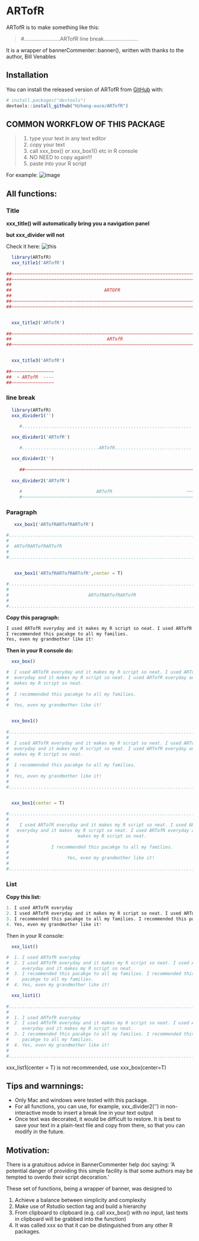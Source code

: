 
<!-- README.md is generated from README.Rmd. Please edit that file -->

# ARTofR

<!-- badges: start -->
<!-- badges: end -->

ARTofR is to make something like this:

> \#……………………ARTofR line break…………………..

It is a wrapper of bannerCommenter::banner(), written with thanks to the
author, Bill Venables

## Installation

You can install the released version of ARTofR from
[GitHub](https://github.com/) with:

``` r
# install.packages("devtools")
devtools::install_github("Hzhang-ouce/ARTofR")
```

## COMMON WORKFLOW OF THIS PACKAGE

> 1.  type your text in any text editor
> 2.  copy your text
> 3.  call xxx\_box() or xxx\_box1() etc in R console
> 4.  NO NEED to copy again!!!
> 5.  paste into your R script

For example:
![image](https://raw.githubusercontent.com/Hzhang-ouce/ARTofR/master/Screenshot138092.png)

## All functions:

### Title

**xxx\_title() will automatically bring you a navigation panel**

**but xxx\_divider will not**

Check it here:
![this](https://raw.githubusercontent.com/Hzhang-ouce/ARTofR/master/Screenshot13809.png)

``` r
  library(ARTofR)
  xxx_title1('ARTofR')
  
##~~~~~~~~~~~~~~~~~~~~~~~~~~~~~~~~~~~~~~~~~~~~~~~~~~~~~~~~~~~~~~~~~~~~~~~~~~~~~~
##~~~~~~~~~~~~~~~~~~~~~~~~~~~~~~~~~~~~~~~~~~~~~~~~~~~~~~~~~~~~~~~~~~~~~~~~~~~~~~
##                                                                            ~~
##                                   ARTOFR                                 ----
##                                                                            ~~
##~~~~~~~~~~~~~~~~~~~~~~~~~~~~~~~~~~~~~~~~~~~~~~~~~~~~~~~~~~~~~~~~~~~~~~~~~~~~~~
##~~~~~~~~~~~~~~~~~~~~~~~~~~~~~~~~~~~~~~~~~~~~~~~~~~~~~~~~~~~~~~~~~~~~~~~~~~~~~~


  xxx_title2('ARTofR')
  
##~~~~~~~~~~~~~~~~~~~~~~~~~~~~~~~~~~~~~~~~~~~~~~~~~~~~~~~~~~~~~~~~~~~~~~~~~~~~~~
##                                    ARTofR                                ----
##~~~~~~~~~~~~~~~~~~~~~~~~~~~~~~~~~~~~~~~~~~~~~~~~~~~~~~~~~~~~~~~~~~~~~~~~~~~~~~


  xxx_title3('ARTofR')
  
##~~~~~~~~~~~~~~~~
##  ~ ARTofR  ----
##~~~~~~~~~~~~~~~~
```

### line break

``` r
  library(ARTofR)
  xxx_divider1('')
  
     #................................................................

  xxx_divider1('ARTofR')

     #.............................ARTofR.............................

  xxx_divider2('')     
     
     ##~~~~~~~~~~~~~~~~~~~~~~~~~~~~~~~~~~~~~~~~~~~~~~~~~~~~~~~~~~~~~~~~
     
  xxx_divider2('ARTofR')
     
     #                            ARTofR                            ~~~
     #~~~~~~~~~~~~~~~~~~~~~~~~~~~~~~~~~~~~~~~~~~~~~~~~~~~~~~~~~~~~~~~~~
```

### Paragraph

``` r
   xxx_box1('ARTofRARTofRARTofR')

#...............................................................................
#                                                                              .
#  ARTofRARTofRARTofR                                                          .
#                                                                              .
#...............................................................................


   xxx_box1('ARTofRARTofRARTofR',center = T)
   
#...............................................................................
#                                                                              .
#                              ARTofRARTofRARTofR                              .
#                                                                              .
#...............................................................................
```

**Copy this paragraph:**

``` r
I used ARTofR everyday and it makes my R script so neat. I used ARTofR everyday and it makes my R script so neat. I used ARTofR everyday and it makes my R script so neat.
I recommended this pacakge to all my families.
Yes, even my grandmother like it!
```

**Then in your R console do:**

``` r
  xxx_box()

#  I used ARTofR everyday and it makes my R script so neat. I used ARTofR       
#  everyday and it makes my R script so neat. I used ARTofR everyday and it     
#  makes my R script so neat.                                                   
#                                                                               
#  I recommended this pacakge to all my families.                               
#                                                                               
#  Yes, even my grandmother like it!                                        


  xxx_box1()
  
#...............................................................................
#                                                                              .
#  I used ARTofR everyday and it makes my R script so neat. I used ARTofR      .
#  everyday and it makes my R script so neat. I used ARTofR everyday and it    .
#  makes my R script so neat.                                                  .
#                                                                              .
#  I recommended this pacakge to all my families.                              .
#                                                                              .
#  Yes, even my grandmother like it!                                           .
#                                                                              .
#...............................................................................


  xxx_box1(center = T)
  
#...............................................................................
#                                                                              .
#    I used ARTofR everyday and it makes my R script so neat. I used ARTofR    .
#   everyday and it makes my R script so neat. I used ARTofR everyday and it   .
#                          makes my R script so neat.                          .
#                                                                              .
#                I recommended this pacakge to all my families.                .
#                                                                              .
#                      Yes, even my grandmother like it!                       .
#                                                                              .
#...............................................................................
```

### List

**Copy this list:**

``` r
1. I used ARTofR everyday
2. I used ARTofR everyday and it makes my R script so neat. I used ARTofR everyday and it makes my R script so neat.
3. I recommended this pacakge to all my families. I recommended this pacakge to all my families.
4. Yes, even my grandmother like it!
```

Then in your R console:

``` r
  xxx_list()

#  1. I used ARTofR everyday                                                
#  2. I used ARTofR everyday and it makes my R script so neat. I used ARTofR
#     everyday and it makes my R script so neat.                            
#  3. I recommended this pacakge to all my families. I recommended this     
#     pacakge to all my families.                                           
#  4. Yes, even my grandmother like it!                                     

  xxx_list1()
  
#...............................................................................
#                                                                              .
#  1. I used ARTofR everyday                                                   .
#  2. I used ARTofR everyday and it makes my R script so neat. I used ARTofR   .
#     everyday and it makes my R script so neat.                               .
#  3. I recommended this pacakge to all my families. I recommended this        .
#     pacakge to all my families.                                              .
#  4. Yes, even my grandmother like it!                                        .
#                                                                              .
#...............................................................................
```

xxx\_list1(center = T) is not recommended, use xxx\_box(center=T)

## Tips and warnnings:

-   Only Mac and windows were tested with this package.
-   For all functions, you can use, for example, xxx\_divider2(’’) in
    non-interactive mode to insert a break line in your text output
-   Once text was decorated, it would be difficult to restore. It is
    best to save your text in a plain-text file and copy from there, so
    that you can modify in the future.

## Motivation:

There is a gratuitous advice in BannerCommenter help doc saying: ‘A
potential danger of providing this simple facility is that some authors
may be tempted to overdo their script decoration.’

These set of functions, being a wrapper of banner, was designed to

1.  Achieve a balance between simplicity and complexity
2.  Make use of Rstudio section tag and build a hierarchy
3.  From clipboard to clipboard (e.g. call xxx\_box() with no input,
    last texts in clipboard will be grabbed into the function)
4.  It was called xxx so that it can be distinguished from any other R
    packages.

